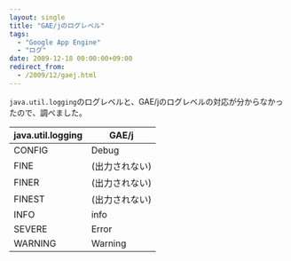 ```yaml
---
layout: single
title: "GAE/jのログレベル"
tags:
  - "Google App Engine"
  - "ログ"
date: 2009-12-18 00:00:00+09:00
redirect_from:
  - /2009/12/gaej.html
---
```


`java.util.logging`のログレベルと、GAE/jのログレベルの対応が分からなかったので、調べました。

|java.util.logging|GAE/j|
|---|---|
|CONFIG|Debug|
|FINE|(出力されない)|
|FINER|(出力されない)|
|FINEST|(出力されない)|
|INFO|info|
|SEVERE|Error|
|WARNING|Warning|
